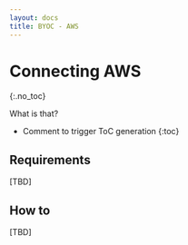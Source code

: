 ```yaml
---
layout: docs
title: BYOC - AWS
---
```


<!-- markdownlint-disable MD022 MD032 -->
# Connecting AWS
{:.no_toc}

What is that?

* Comment to trigger ToC generation
{:toc}
<!-- markdownlint-enable MD022 MD032 -->


## Requirements

[TBD]

## How to

[TBD]
